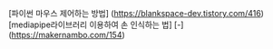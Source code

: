 [파이썬 마우스 제어하는 방법] (https://blankspace-dev.tistory.com/416)
[mediapipe라이브러리 이용하여 손 인식하는 법]
[-] (https://makernambo.com/154)
